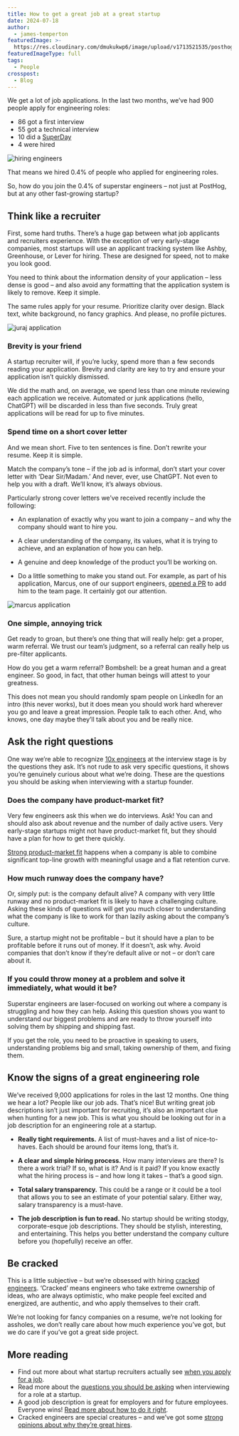 ```yaml
---
title: How to get a great job at a great startup
date: 2024-07-18
author:
  - james-temperton
featuredImage: >-
  https://res.cloudinary.com/dmukukwp6/image/upload/v1713521535/posthog.com/contents/blog/evolution-of-founders.jpg
featuredImageType: full
tags:
  - People
crosspost:
  - Blog
---
```


We get a lot of job applications. In the last two months, we’ve had 900 people apply for engineering roles:

* 86 got a first interview
* 55 got a technical interview
* 10 did a [SuperDay](https://posthog.com/handbook/people/hiring-process#4-posthog-superday) 
* 4 were hired 

![hiring engineers](https://res.cloudinary.com/dmukukwp6/image/upload/hiring_hogs_e172cf51da.png)

That means we hired 0.4% of people who applied for engineering roles.

So, how do you join the 0.4% of superstar engineers – not just at PostHog, but at any other fast-growing startup?

## Think like a recruiter 

First, some hard truths. There’s a huge gap between what job applicants and recruiters experience. With the exception of very early-stage companies, most startups will use an applicant tracking system like Ashby, Greenhouse, or Lever for hiring. These are designed for speed, not to make you look good. 

You need to think about the information density of your application – less dense is good – and also avoid any formatting that the application system is likely to remove. Keep it simple.

The same rules apply for your resume. Prioritize clarity over design. Black text, white background, no fancy graphics. And please, no profile pictures.

![juraj application](https://res.cloudinary.com/dmukukwp6/image/upload/coverletters_9d4dbdb02e.png)

### Brevity is your friend

A startup recruiter will, if you’re lucky, spend more than a few seconds reading your application. Brevity and clarity are key to try and ensure your application isn’t quickly dismissed.

We did the math and, on average, we spend less than one minute reviewing each application we receive. Automated or junk applications (hello, ChatGPT) will be discarded in less than five seconds. Truly great applications will be read for up to five minutes.

### Spend time on a short cover letter

And we mean short. Five to ten sentences is fine. Don’t rewrite your resume. Keep it is simple.

Match the company’s tone – if the job ad is informal, don’t start your cover letter with ‘Dear Sir/Madam.’ And never, ever, use ChatGPT. Not even to help you with a draft. We’ll know, it’s always obvious.

Particularly strong cover letters we’ve received recently include the following:

* An explanation of exactly why you want to join a company – and why the company should want to hire you.

* A clear understanding of the company, its values, what it is trying to achieve, and an explanation of how you can help.

* A genuine and deep knowledge of the product you’ll be working on.
* Do a little something to make you stand out. For example, as part of his application, Marcus, one of our support engineers, [opened a PR](https://github.com/PostHog/posthog.com/pull/4922) to add him to the team page. It certainly got our attention.

![marcus application](https://res.cloudinary.com/dmukukwp6/image/upload/marcushof_2dbd558b21.png)

### One simple, annoying trick

Get ready to groan, but there’s one thing that will really help: get a proper, warm referral. We trust our team’s judgment, so a referral can really help us pre-filter applicants.

How do you get a warm referral? Bombshell: be a great human and a great engineer. So good, in fact, that other human beings will attest to your greatness. 

This does not mean you should randomly spam people on LinkedIn for an intro (this never works), but it does mean you should work hard wherever you go and leave a great impression. People talk to each other. And, who knows, one day maybe they’ll talk about you and be really nice.

## Ask the right questions

One way we’re able to recognize [10x engineers](https://newsletter.posthog.com/p/beyond-the-10x-engineer) at the interview stage is by the questions they ask. It’s not rude to ask very specific questions, it shows you’re genuinely curious about what we’re doing. These are the questions you should be asking when interviewing with a startup founder.

### Does the company have product-market fit?

Very few engineers ask this when we do interviews. Ask! You can and should also ask about revenue and the number of daily active users. Very early-stage startups might not have product-market fit, but they should have a plan for how to get there quickly.

[Strong product-market fit](https://posthog.com/founders/measure-product-market-fit) happens when a company is able to combine significant top-line growth with meaningful usage and a flat retention curve.

### How much runway does the company have?

Or, simply put: is the company default alive? A company with very little runway and no product-market fit is likely to have a challenging culture. Asking these kinds of questions will get you much closer to understanding what the company is like to work for than lazily asking about the company’s culture.

Sure, a startup might not be profitable – but it should have a plan to be profitable before it runs out of money. If it doesn’t, ask why. Avoid companies that don’t know if they’re default alive or not – or don’t care about it. 

### If you could throw money at a problem and solve it immediately, what would it be?

Superstar engineers are laser-focused on working out where a company is struggling and how they can help. Asking this question shows you want to understand our biggest problems and are ready to throw yourself into solving them by shipping and shipping fast. 

If you get the role, you need to be proactive in speaking to users, understanding problems big and small, taking ownership of them, and fixing them.

## Know the signs of a great engineering role

We’ve received 9,000 applications for roles in the last 12 months. One thing we hear a lot? People like our job ads. That’s nice! But writing great job descriptions isn’t just important for recruiting, it’s also an important clue when hunting for a new job. This is what you should be looking out for in a job description for an engineering role at a startup.

* **Really tight requirements.** A list of must-haves and a list of nice-to-haves. Each should be around four items long, that’s it.
* **A clear and simple hiring process.** How many interviews are there? Is there a work trial? If so, what is it? And is it paid? If you know exactly what the hiring process is – and how long it takes – that’s a good sign.

* **Total salary transparency.** This could be a range or it could be a tool that allows you to see an estimate of your potential salary. Either way, salary transparency is a must-have.

* **The job description is fun to read.** No startup should be writing stodgy, corporate-esque job descriptions. They should be stylish, interesting, and entertaining. This helps you better understand the company culture before you (hopefully) receive an offer.

## Be cracked

This is a little subjective – but we’re obsessed with hiring [cracked engineers](https://posthog.com/founders/cracked-manifesto). ‘Cracked’ means engineers who take extreme ownership of ideas, who are always optimistic, who make people feel excited and energized, are authentic, and who apply themselves to their craft.

We’re not looking for fancy companies on a resume, we’re not looking for assholes, we don’t really care about how much experience you’ve got, but we do care if you’ve got a great side project.

## More reading

* Find out more about what startup recruiters actually see [when you apply for a job](https://posthog.com/founders/what-recruiters-see).
* Read more about the [questions you should be asking](https://posthog.com/founders/what-to-ask-in-interviews) when interviewing for a role at a startup.
* A good job description is great for employers and for future employees. Everyone wins! [Read more about how to do it right](https://posthog.com/founders/write-great-job-ads).
* Cracked engineers are special creatures – and we’ve got some [strong opinions about why they’re great hires](https://posthog.com/founders/cracked-manifesto).